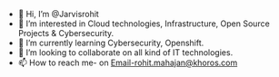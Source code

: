 - 👋 Hi, I’m @Jarvisrohit
- 👀 I’m interested in Cloud technologies, Infrastructure, Open Source Projects & Cybersecurity.
- 🌱 I’m currently learning Cybersecurity, Openshift.
- 💞️ I’m looking to collaborate on all kind of IT technologies.
- 📫 How to reach me- on Email-rohit.mahajan@khoros.com
<!---
Jarvisrohit/Jarvisrohit is a ✨ special ✨ repository because its `README.md` (this file) appears on your GitHub profile.
You can click the Preview link to take a look at your changes.
--->
